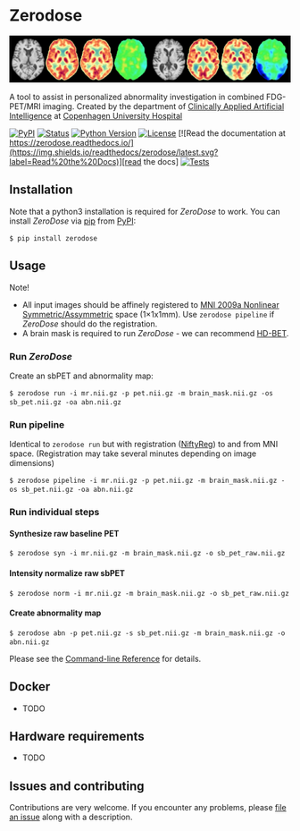 # Zerodose

![Alt text](resources/imgs/banner.jpg)

A tool to assist in personalized abnormality investigation in combined FDG-PET/MRI imaging.
Created by the department of [Clinically Applied Artificial Intelligence](http://caai.dk/) at [Copenhagen University Hospital](https://www.rigshospitalet.dk/)

[![PyPI](https://img.shields.io/pypi/v/zerodose.svg)][pypi_]
[![Status](https://img.shields.io/pypi/status/zerodose.svg)][status]
[![Python Version](https://img.shields.io/pypi/pyversions/zerodose)][python version]
[![License](https://img.shields.io/pypi/l/zerodose)][license]
[![Read the documentation at https://zerodose.readthedocs.io/](https://img.shields.io/readthedocs/zerodose/latest.svg?label=Read%20the%20Docs)][read the docs]
[![Tests](https://github.com/ChristianHinge/zerodose/workflows/Tests/badge.svg)][tests]

[pypi_]: https://pypi.org/project/zerodose/
[status]: https://pypi.org/project/zerodose/
[read the docs]: https://zerodose.readthedocs.io/
[tests]: https://github.com/ChristianHinge/zerodose/actions?workflow=Tests
[python version]: https://pypi.org/project/zerodose

## Installation

Note that a python3 installation is required for _ZeroDose_ to work.
You can install _ZeroDose_ via [pip] from [PyPI]:

```console
$ pip install zerodose
```

## Usage

Note!

- All input images should be affinely registered to [MNI 2009a Nonlinear Symmetric/Assymmetric](https://nist.mni.mcgill.ca/icbm-152-nonlinear-atlases-2009/) space (1×1x1mm). Use `zerodose pipeline` if _ZeroDose_ should do the registration.
- A brain mask is required to run _ZeroDose_ - we can recommend [HD-BET](https://github.com/MIC-DKFZ/HD-BET).

### Run _ZeroDose_

Create an sbPET and abnormality map:

```console
$ zerodose run -i mr.nii.gz -p pet.nii.gz -m brain_mask.nii.gz -os sb_pet.nii.gz -oa abn.nii.gz
```

### Run pipeline

Identical to `zerodose run` but with registration ([NiftyReg](http://cmictig.cs.ucl.ac.uk/wiki/index.php/NiftyReg)) to and from MNI space. (Registration may take several minutes depending on image dimensions)

```console
$ zerodose pipeline -i mr.nii.gz -p pet.nii.gz -m brain_mask.nii.gz -os sb_pet.nii.gz -oa abn.nii.gz
```

### Run individual steps

#### Synthesize raw baseline PET

```console
$ zerodose syn -i mr.nii.gz -m brain_mask.nii.gz -o sb_pet_raw.nii.gz
```

#### Intensity normalize raw sbPET

```console
$ zerodose norm -i mr.nii.gz -m brain_mask.nii.gz -o sb_pet_raw.nii.gz
```

#### Create abnormality map

```console
$ zerodose abn -p pet.nii.gz -s sb_pet.nii.gz -m brain_mask.nii.gz -o abn.nii.gz
```

Please see the [Command-line Reference] for details.

## Docker

- TODO

## Hardware requirements

- TODO

## Issues and contributing

Contributions are very welcome.
If you encounter any problems,
please [file an issue] along with a description.

[pypi]: https://pypi.org/
[file an issue]: https://github.com/ChristianHinge/zerodose/issues
[pip]: https://pip.pypa.io/

<!-- github-only -->

[license]: https://github.com/ChristianHinge/zerodose/blob/main/LICENSE
[contributor guide]: https://github.com/ChristianHinge/zerodose/blob/main/CONTRIBUTING.md
[command-line reference]: https://zerodose.readthedocs.io/en/latest/usage.html
